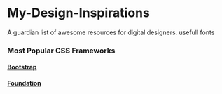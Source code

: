 # My-Design-Inspirations
A guardian list of awesome resources for digital designers.
usefull fonts

### Most Popular CSS Frameworks
#### [Bootstrap](https://getbootstrap.com)
#### [Foundation](https://foundation.zurb.com)
